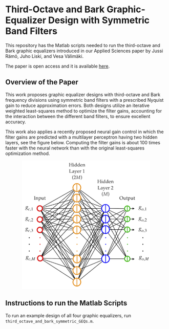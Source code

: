 # Third-Octave and Bark Graphic-Equalizer Design with Symmetric Band Filters
This repository has the Matlab scripts needed to run the third-octave and Bark graphic equalizers introduced in our Applied Sciences paper by Jussi Rämö, Juho Liski, and Vesa Välimäki.

The paper is open access and it is available [here](https://www.mdpi.com/2076-3417/10/4/1222).

## Overview of the Paper
This work proposes graphic equalizer designs with third-octave and Bark frequency divisions using symmetric band filters with a prescribed Nyquist gain to reduce approximation errors. Both designs utilize an iterative weighted least-squares method to optimize the filter gains, accounting for the interaction between the different band filters, to ensure excellent accuracy.

This work also applies a recently proposed neural gain control in which the filter gains are predicted with a multilayer perceptron having two hidden layers, see the figure below. Computing the filter gains is about 100 times faster with the neural network than with the original least-squares optimization method.  

<p align="center">
  <img width="400" src="neuralNet.png">
</p>


## Instructions to run the Matlab Scripts
To run an example design of all four graphic equalizers, run `third_octave_and_bark_symmetric_GEQs.m`.
